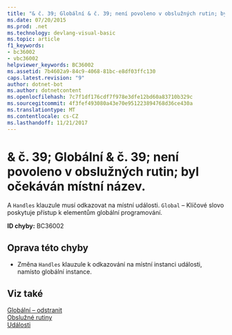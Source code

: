 ```yaml
---
title: "& č. 39; Globální & č. 39; není povoleno v obslužných rutin; byl očekáván místní název."
ms.date: 07/20/2015
ms.prod: .net
ms.technology: devlang-visual-basic
ms.topic: article
f1_keywords:
- bc36002
- vbc36002
helpviewer_keywords: BC36002
ms.assetid: 7b4602a9-84c9-4068-81bc-e8df03ffc130
caps.latest.revision: "9"
author: dotnet-bot
ms.author: dotnetcontent
ms.openlocfilehash: 7c7f1df176cdf7f978e3dfe12bd60a83710b329c
ms.sourcegitcommit: 4f3fef493080a43e70e951223894768d36ce430a
ms.translationtype: MT
ms.contentlocale: cs-CZ
ms.lasthandoff: 11/21/2017
---
```

# <a name="39global39-not-allowed-in-handles-local-name-expected"></a>& č. 39; Globální & č. 39; není povoleno v obslužných rutin; byl očekáván místní název.
A `Handles` klauzule musí odkazovat na místní události. `Global` – Klíčové slovo poskytuje přístup k elementům globální programování.  
  
 **ID chyby:** BC36002  
  
## <a name="to-correct-this-error"></a>Oprava této chyby  
  
-   Změna `Handles` klauzule k odkazování na místní instanci události, namísto globální instance.  
  
## <a name="see-also"></a>Viz také  
 [Globální – odstranit](http://msdn.microsoft.com/en-us/18c8ba14-40f6-4978-8096-6a5852324635)  
 [Obslužné rutiny](../../visual-basic/language-reference/statements/handles-clause.md)  
 [Události](../../visual-basic/programming-guide/language-features/events/index.md)
